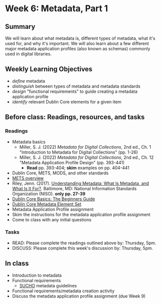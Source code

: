 # Week 6: Metadata, Part 1

## Summary
We will learn about what metadata is, different types of metadata, what it's used for, and why it's important. We will also learn about a few different major metadata application profiles (also known as schemas) commonly used in digital libraries.

## Weekly Learning Objectives
- _define_ metadata
- _distinguish_ between types of metadata and metadata standards
- _design_ "functional requirements" to guide creating a metadata application profile
- _identify_ relevant Dublin Core elements for a given item

## Before class: Readings, resources, and tasks
### Readings
- Metadata basics
  - Miller, S. J. (2022) _Metadata for Digital Collections_, 2nd ed., Ch. 1 "Introduction to Metadata for Digital Collections" (pp. 1-26)
  - Miller, S. J. (2022) _Metadata for Digital Collections_, 2nd ed., Ch. 12 "Metadata Application Profile Design" (pp. 393-441)
    - **Read** pp. 393-404; **skim** examples on pp. 404-441
- Dublin Core, METS, MODS, and other standards
 - [METS overview](https://www.loc.gov/standards/mets/METSOverview.v3_en.html)
 - Riley, Jenn. (2017). [Understanding Metadata: What Is Metadata, and What Is It For?](https://www.niso.org/publications/understanding-metadata-2017). Baltimore, MD: National Information Standards Organization (NISO). **only pp. 27-39**
 - [Dublin Core Basics: The Beginners Guide](http://paladini.github.io/dublin-core-basics/)
 - [Dublin Core Metadata Element Set](https://guides.library.ucsc.edu/c.php?g=618773&p=4306386)
- Metadata Application Profile assignment
 - Skim the instructions for the metadata application profile assignment
 - Come to class with any initial questions

### Tasks
 - READ: Please complete the readings outlined above by: Thursday, 5pm.
 - DISCUSS: Please complete this week's discussion by: Thursday, 5pm.
## In class
- Introduction to metadata
- Functional requirements
  - [SUCHO](https://www.sucho.org/) metadata guidelines
- Functional requirements/metadata creation activity
- Discuss the metadata application profile assignment (due Week 9)
